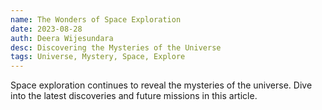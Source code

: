 ```yaml
---
name: The Wonders of Space Exploration
date: 2023-08-28
auth: Deera Wijesundara
desc: Discovering the Mysteries of the Universe
tags: Universe, Mystery, Space, Explore
---
```


Space exploration continues to reveal the mysteries of the universe. Dive into the latest discoveries and future missions in this article.
